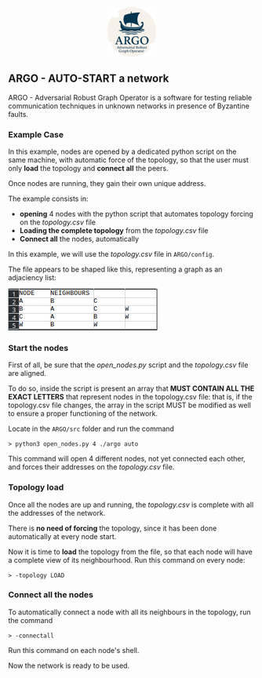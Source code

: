 <p align="center">
  <img src="https://github.com/PanK0/ARGO/blob/main/pictures/ARGO.png?raw=true" alt="ARGO_logo"
    width="20%">
</p>

## ARGO - AUTO-START a network

ARGO - Adversarial Robust Graph Operator is a software for testing reliable communication techniques in unknown networks in presence of Byzantine faults.  

### Example Case

In this example, nodes are opened by a dedicated python script on the same machine, with automatic force of the topology, so that the user must only **load** the topology and **connect all** the peers.

Once nodes are running, they gain their own unique address.

The example consists in:

- **opening** 4 nodes with the python script that automates topology forcing on the *topology.csv* file
- **Loading the complete topology** from the *topology.csv* file
- **Connect all** the nodes, automatically

In this example, we will use the *topology.csv* file in `ARGO/config`.

The file appears to be shaped like this, representing a graph as an adjaciency list:

![topology.csv](https://github.com/PanK0/ARGO/blob/main/pictures/topology.png?raw=true)

### Start the nodes

First of all, be sure that the *open_nodes.py* script and the *topology.csv* file are aligned.

To do so, inside the script is present an array that **MUST CONTAIN ALL THE EXACT LETTERS** that represent nodes in the topology.csv file: that is, if the topology.csv file changes, the array in the script MUST be modified as well to ensure a proper functioning of the network.

Locate in the `ARGO/src` folder and run the command

```
> python3 open_nodes.py 4 ./argo auto
```

This command will open 4 different nodes, not yet connected each other, and forces their addresses on the *topology.csv* file.

### Topology load

Once all the nodes are up and running, the *topology.csv* is complete with all the addresses of the network.

There is **no need of forcing** the topology, since it has been done automatically at every node start.

Now it is time to **load** the topology from the file, so that each node will have a complete view of its neighbourhood. Run this command on every node:

```
> -topology LOAD
```


### Connect all the nodes

To automatically connect a node with all its neighbours in the topology, run the command 

```
> -connectall
```

Run this command on each node's shell.

Now the network is ready to be used.